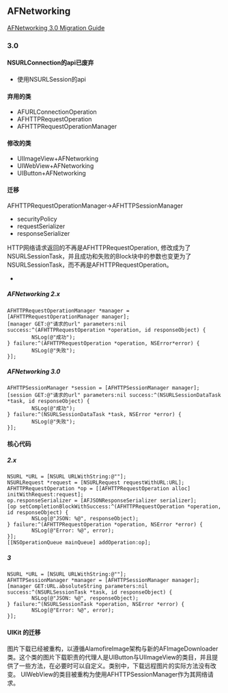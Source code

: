 ## AFNetworking

[AFNetworking 3.0 Migration Guide](https://github.com/AFNetworking/AFNetworking/wiki/AFNetworking-3.0-Migration-Guide#new-requirements-ios-7-mac-os-x-109-watchos-2-tvos-9--xcode-7)

### 3.0

#### NSURLConnection的api已废弃
* 使用NSURLSession的api

#### 弃用的类
* AFURLConnectionOperation
* AFHTTPRequestOperation
* AFHTTPRequestOperationManager

#### 修改的类
* UIImageView+AFNetworking
* UIWebView+AFNetworking
* UIButton+AFNetworking

#### 迁移
AFHTTPRequestOperationManager->AFHTTPSessionManager
* securityPolicy
* requestSerializer
* responseSerializer

HTTP网络请求返回的不再是AFHTTPRequestOperation, 修改成为了NSURLSessionTask，并且成功和失败的Block块中的参数也变更为了NSURLSessionTask，而不再是AFHTTPRequestOperation。

-
##### AFNetworking 2.x
```
AFHTTPRequestOperationManager *manager = [AFHTTPRequestOperationManager manager];
[manager GET:@"请求的url" parameters:nil success:^(AFHTTPRequestOperation *operation, id responseObject) {
        NSLog(@"成功");
} failure:^(AFHTTPRequestOperation *operation, NSError*error) {
        NSLog(@"失败");
}];
```

##### AFNetworking 3.0
```
AFHTTPSessionManager *session = [AFHTTPSessionManager manager];
[session GET:@"请求的url" parameters:nil success:^(NSURLSessionDataTask *task, id responseObject) {
        NSLog(@"成功");
} failure:^(NSURLSessionDataTask *task, NSError *error) {
        NSLog(@"失败");        
}];
```

#### 核心代码

#####  2.x
```
NSURL *URL = [NSURL URLWithString:@""];
NSURLRequest *request = [NSURLRequest requestWithURL:URL];
AFHTTPRequestOperation *op = [[AFHTTPRequestOperation alloc] initWithRequest:request];
op.responseSerializer = [AFJSONResponseSerializer serializer];
[op setCompletionBlockWithSuccess:^(AFHTTPRequestOperation *operation, id responseObject) {
        NSLog(@"JSON: %@", responseObject);
} failure:^(AFHTTPRequestOperation *operation, NSError *error) {
        NSLog(@"Error: %@", error);
}];
[[NSOperationQueue mainQueue] addOperation:op];
```

##### 3
```
NSURL *URL = [NSURL URLWithString:@""];
AFHTTPSessionManager *manager = [AFHTTPSessionManager manager];
[manager GET:URL.absoluteString parameters:nil success:^(NSURLSessionTask *task, id responseObject) {
        NSLog(@"JSON: %@", responseObject);
} failure:^(NSURLSessionTask *operation, NSError *error) {
        NSLog(@"Error: %@", error);
}];
```


#### UIKit 的迁移
图片下载已经被重构，以遵循AlamofireImage架构与新的AFImageDownloader类。这个类的图片下载职责的代理人是UIButton与UIImageView的类目，并且提供了一些方法，在必要时可以自定义。类别中，下载远程图片的实际方法没有改变。
UIWebView的类目被重构为使用AFHTTPSessionManager作为其网络请求。
